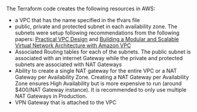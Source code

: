 The Terraform code creates the following resources in AWS:
* a VPC that has the name specified in the tfvars file
* public, private and protected subnet in each availability zone. The subnets were setup following recommendations from the following papers: [Practical VPC Design]( https://medium.com/aws-activate-startup-blog/practical-vpc-design-8412e1a18dcc) and [Building a Modular and Scalable Virtual Network Architecture with Amazon VPC](https://docs.aws.amazon.com/quickstart/latest/vpc/architecture.html)
* Associated Routing tables for each of the subnets. The public subnet is associated with an internet Gateway while the private and protected subnets are associated with NAT Gateways
* Ability to create a single NAT gateway for the entire VPC or a NAT Gateway per Availability Zone. Creating a NAT Gateway per Availability Zone ensures High Availability but is more expensive to run (around $400/NAT Gateway instance). It is recommended to only use multiple NAT Gateways in Production.
* VPN Gateway that is attached to the VPC